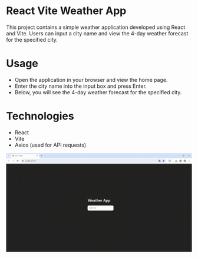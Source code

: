 # React Vite Weather App

This project contains a simple weather application developed using React and Vite. Users can input a city name and view the 4-day weather forecast for the specified city.

# Usage

- Open the application in your browser and view the home page.
- Enter the city name into the input box and press Enter.
- Below, you will see the 4-day weather forecast for the specified city.

# Technologies
- React
- Vite
- Axios (used for API requests)




<img src="/public/gif.gif"/>

